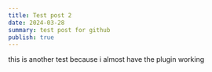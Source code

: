 ```yaml
---
title: Test post 2
date: 2024-03-28
summary: test post for github
publish: true
---
```

this is another test because i almost have the plugin working

